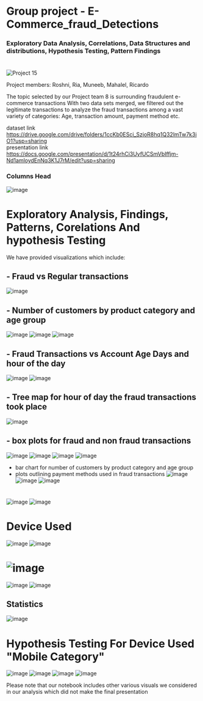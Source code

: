 # Group project - E-Commerce_fraud_Detections
### Exploratory Data Analysis, Correlations, Data Structures and distributions, Hypothesis Testing, Pattern Findings
#
<img src="https://media2.giphy.com/media/fea0VUEUXt79zXTPeB/giphy.webp?cid=790b7611koqqz3dmg31n0finairm3nynubks0x3xaq3ltzae&ep=v1_stickers_search&rid=giphy.webp&ct=s" class="card-img-top" alt="Project 15">

Project members: Roshni, Ria, Muneeb, Mahalel, Ricardo

The topic selected by our Project team 8 is surrounding fraudulent e-commerce transactions
With two data sets merged, we filtered out the legitimate transactions to analyze the fraud transactions among a vast variety of categories: Age, transaction amount, payment method etc.

dataset link https://drive.google.com/drive/folders/1ccKb0ESci_SzjoR8hq1Q32lmTw7k3iO1?usp=sharing  
presentation link https://docs.google.com/presentation/d/1t24rhCi3UyfUCSmVbIffjm-Nd1amloydEnNq3K1J7rM/edit?usp=sharing

### Columns Head
![image](https://github.com/user-attachments/assets/72557e3e-fa34-4b25-bd11-5723ff920ce2)

# Exploratory Analysis, Findings, Patterns, Corelations And hypothesis Testing
We have provided visualizations which include:

## - Fraud vs Regular transactions
  ![image](https://github.com/user-attachments/assets/58695b55-b644-4309-930f-793f4a022b02)

## - Number of customers by product category and age group
  ![image](https://github.com/user-attachments/assets/21098e9f-5198-4e59-b9db-3c35e4f6cef7)
  ![image](https://github.com/user-attachments/assets/bf6dc7f8-7136-4c93-a90d-a38731738e83)
  ![image](https://github.com/user-attachments/assets/882f037f-137f-48a3-aba8-e563d23a13bf)
  
## - Fraud Transactions vs Account Age Days and hour of the day
 ![image](https://github.com/user-attachments/assets/976b74a3-f5a1-4155-87a1-2eba89dd24d1)
 ![image](https://github.com/user-attachments/assets/0f16614d-9d18-4c91-a1d4-e652e19e6d75)

## - Tree map for hour of day the fraud transactions took place
  ![image](https://github.com/user-attachments/assets/49724363-0909-4863-9715-dffd9499696a)


## - box plots for fraud and non fraud transactions
![image](https://github.com/user-attachments/assets/33c73e25-1a45-4e21-9ab5-06f0f6b74dab)
![image](https://github.com/user-attachments/assets/a3a1b77f-1b91-409c-b177-ad2ce1d550f0)
![image](https://github.com/user-attachments/assets/bcc0fc8a-16d9-4f39-9962-7ac0808744ef)
![image](https://github.com/user-attachments/assets/883eea63-59d6-414c-896a-b21985e2f0bb)

- bar chart for number of customers by product category and age group
- plots outlining payment methods used in fraud transactions
![image](https://github.com/user-attachments/assets/c837f854-0dad-41e6-a2b8-72b4b48ca8be)
![image](https://github.com/user-attachments/assets/d2646538-9eda-4025-b21c-ff1742e9adcb)
![image](https://github.com/user-attachments/assets/61782dfe-bba9-4ab7-8693-8f0974a8ef7c)
#
![image](https://github.com/user-attachments/assets/49dbe3d9-f0bb-4fa0-9356-fdacb964a982)
![image](https://github.com/user-attachments/assets/9eee1c80-b463-4bd3-97c5-81f1f7785987)

# Device Used 
![image](https://github.com/user-attachments/assets/6ec94860-030a-49d1-bc2e-fba89f43a2f9)
![image](https://github.com/user-attachments/assets/3a475b5e-e019-46ea-bbf7-452f5f41357a)

# ![image](https://github.com/user-attachments/assets/1a6f772c-e34c-490c-b21d-1f6b4cc40275)
![image](https://github.com/user-attachments/assets/2ea17d73-9655-45d6-abdf-beaa0da6af87)
![image](https://github.com/user-attachments/assets/9517d84b-4d93-472b-818c-fe636f0ef80b)

## Statistics 
![image](https://github.com/user-attachments/assets/1b8b87f0-9fdd-4811-92ae-06841f913569)

# Hypothesis Testing For Device Used "Mobile Category"
![image](https://github.com/user-attachments/assets/c551d6b5-b04d-432d-8e66-db6cec437188)
![image](https://github.com/user-attachments/assets/318c1169-70bf-48c5-8f87-2149fde82ebb)
![image](https://github.com/user-attachments/assets/3124a798-bae0-4267-b24c-ee6dc9da8081)
![image](https://github.com/user-attachments/assets/7a57d1cd-a449-4090-adc3-9d09c9f39ad4)

Please note that our notebook includes other various visuals we considered in our analysis which did not make the final presentation
